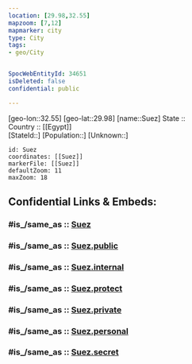 ```yaml
---
location: [29.98,32.55] 
mapzoom: [7,12] 
mapmarker: city 
type: City
tags:
- geo/City


SpocWebEntityId: 34651
isDeleted: false
confidential: public

---
```

[geo-lon::32.55] 
[geo-lat::29.98] 
[name::Suez] 
State ::  
Country :: [[Egypt]]  
[StateId::] 
[Population::] 
[Unknown::] 


```leaflet
id: Suez
coordinates: [[Suez]] 
markerFile: [[Suez]] 
defaultZoom: 11 
maxZoom: 18
```


## Confidential Links & Embeds: 

### #is_/same_as :: [Suez](/_Standards/Earth/Continent/Africa/Africa~North/Egypt/governorates~Egypt/As_Suways/City/Suez.md) 

### #is_/same_as :: [Suez.public](/_public/Earth/Continent/Africa/Africa~North/Egypt/governorates~Egypt/As_Suways/City/Suez.public.md) 

### #is_/same_as :: [Suez.internal](/_internal/Earth/Continent/Africa/Africa~North/Egypt/governorates~Egypt/As_Suways/City/Suez.internal.md) 

### #is_/same_as :: [Suez.protect](/_protect/Earth/Continent/Africa/Africa~North/Egypt/governorates~Egypt/As_Suways/City/Suez.protect.md) 

### #is_/same_as :: [Suez.private](/_private/Earth/Continent/Africa/Africa~North/Egypt/governorates~Egypt/As_Suways/City/Suez.private.md) 

### #is_/same_as :: [Suez.personal](/_personal/Earth/Continent/Africa/Africa~North/Egypt/governorates~Egypt/As_Suways/City/Suez.personal.md) 

### #is_/same_as :: [Suez.secret](/_secret/Earth/Continent/Africa/Africa~North/Egypt/governorates~Egypt/As_Suways/City/Suez.secret.md)


